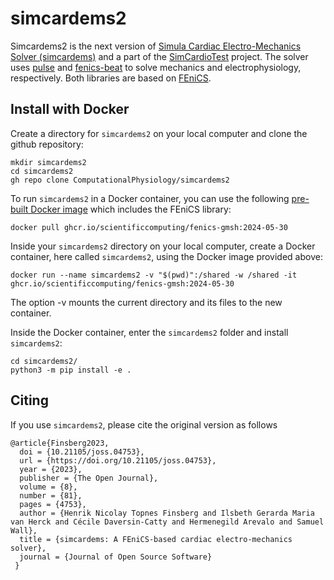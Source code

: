 # simcardems2

Simcardems2 is the next version of [Simula Cardiac Electro-Mechanics Solver (simcardems)](https://github.com/ComputationalPhysiology/simcardems) and a part of the [SimCardioTest](https://www.simcardiotest.eu/wordpress/) project. The solver uses [pulse](https://github.com/finsberg/pulse) and [fenics-beat](https://github.com/finsberg/fenics-beat) to solve mechanics and electrophysiology, respectively. Both libraries are based on [FEniCS](https://fenicsproject.org/).

## Install with Docker
Create a directory for `simcardems2` on your local computer and clone the github repository:
```shell
mkdir simcardems2
cd simcardems2
gh repo clone ComputationalPhysiology/simcardems2
```

To run `simcardems2` in a Docker container, you can use the following [pre-built Docker image](https://github.com/scientificcomputing/packages/pkgs/container/fenics-gmsh) which includes the FEniCS library:

```shell
docker pull ghcr.io/scientificcomputing/fenics-gmsh:2024-05-30
```

Inside your `simcardems2` directory on your local computer, create a Docker container, here called `simcardems2`, using the Docker image provided above:

```shell
docker run --name simcardems2 -v "$(pwd)":/shared -w /shared -it ghcr.io/scientificcomputing/fenics-gmsh:2024-05-30
```
The option -v mounts the current directory and its files to the new container.


Inside the Docker container, enter the `simcardems2` folder and install `simcardems2`:

```shell
cd simcardems2/
python3 -m pip install -e .
```

## Citing
If you use `simcardems2`, please cite the original version as follows
```
@article{Finsberg2023,
  doi = {10.21105/joss.04753},
  url = {https://doi.org/10.21105/joss.04753},
  year = {2023},
  publisher = {The Open Journal},
  volume = {8},
  number = {81},
  pages = {4753},
  author = {Henrik Nicolay Topnes Finsberg and Ilsbeth Gerarda Maria van Herck and Cécile Daversin-Catty and Hermenegild Arevalo and Samuel Wall},
  title = {simcardems: A FEniCS-based cardiac electro-mechanics solver},
  journal = {Journal of Open Source Software}
 }
```
